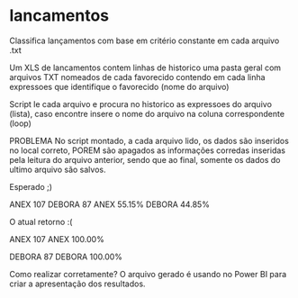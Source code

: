 # lancamentos
Classifica lançamentos com base em critério constante em cada arquivo .txt

Um XLS de lancamentos contem linhas de historico
uma pasta geral com arquivos TXT nomeados de cada favorecido contendo em cada linha expressoes que identifique o favorecido (nome do arquivo)

Script le cada arquivo e procura no historico as expressoes do arquivo (lista), caso encontre insere o nome do arquivo na coluna correspondente (loop)

PROBLEMA
No script montado, a cada arquivo lido, os dados são inseridos no local correto, POREM são apagados as informações corredas inseridas pela leitura do arquivo anterior, sendo que ao final, somente os dados do ultimo arquivo são salvos.

Esperado ;)

ANEX    107
DEBORA    87
ANEX    55.15%
DEBORA    44.85%


O atual retorno :(

ANEX    107
ANEX    100.00%

DEBORA    87
DEBORA    100.00%

Como realizar corretamente?
O arquivo gerado é usando no Power BI para criar a apresentação dos resultados.
